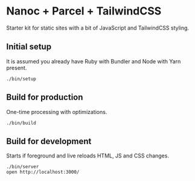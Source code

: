 # Nanoc + Parcel + TailwindCSS

Starter kit for static sites with a bit of JavaScript and TailwindCSS styling.

## Initial setup

It is assumed you already have Ruby with Bundler and Node with Yarn present.

```
./bin/setup
```

## Build for production

One-time processing with optimizations.

```
./bin/build
```

## Build for development

Starts if foreground and live reloads HTML, JS and CSS changes.

```
./bin/server
open http://localhost:3000/
```
